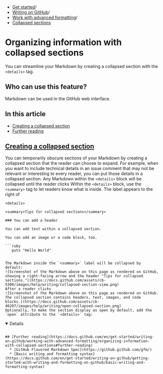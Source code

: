   * [Get started](https://docs.github.com/en/get-started "Get started")/
  * [Writing on GitHub](https://docs.github.com/en/get-started/writing-on-github "Writing on GitHub")/
  * [Work with advanced formatting](https://docs.github.com/en/get-started/writing-on-github/working-with-advanced-formatting "Work with advanced formatting")/
  * [Collapsed sections](https://docs.github.com/en/get-started/writing-on-github/working-with-advanced-formatting/organizing-information-with-collapsed-sections "Collapsed sections")


# Organizing information with collapsed sections
You can streamline your Markdown by creating a collapsed section with the `<details>` tag.
## Who can use this feature?
Markdown can be used in the GitHub web interface.
## In this article
  * [Creating a collapsed section](https://docs.github.com/en/get-started/writing-on-github/working-with-advanced-formatting/organizing-information-with-collapsed-sections#creating-a-collapsed-section)
  * [Further reading](https://docs.github.com/en/get-started/writing-on-github/working-with-advanced-formatting/organizing-information-with-collapsed-sections#further-reading)


## [Creating a collapsed section](https://docs.github.com/en/get-started/writing-on-github/working-with-advanced-formatting/organizing-information-with-collapsed-sections#creating-a-collapsed-section)
You can temporarily obscure sections of your Markdown by creating a collapsed section that the reader can choose to expand. For example, when you want to include technical details in an issue comment that may not be relevant or interesting to every reader, you can put those details in a collapsed section.
Any Markdown within the `<details>` block will be collapsed until the reader clicks 
Within the `<details>` block, use the `<summary>` tag to let readers know what is inside. The label appears to the right of 
```
<details>

<summary>Tips for collapsed sections</summary>

### You can add a header

You can add text within a collapsed section.

You can add an image or a code block, too.

```ruby
   puts "Hello World"
```

</details>

```

The Markdown inside the `<summary>` label will be collapsed by default:
![Screenshot of the Markdown above on this page as rendered on GitHub, showing a right-facing arrow and the header "Tips for collapsed sections."](https://docs.github.com/assets/cb-5300/images/help/writing/collapsed-section-view.png)
After a reader clicks 
![Screenshot of the Markdown above on this page as rendered on GitHub. The collapsed section contains headers, text, images, and code blocks.](https://docs.github.com/assets/cb-46207/images/help/writing/open-collapsed-section.png)
Optionally, to make the section display as open by default, add the `open` attribute to the `<details>` tag:
```
<details open>

```

## [Further reading](https://docs.github.com/en/get-started/writing-on-github/working-with-advanced-formatting/organizing-information-with-collapsed-sections#further-reading)
  * [GitHub Flavored Markdown Spec](https://github.github.com/gfm/)
  * [Basic writing and formatting syntax](https://docs.github.com/en/get-started/writing-on-github/getting-started-with-writing-and-formatting-on-github/basic-writing-and-formatting-syntax)


